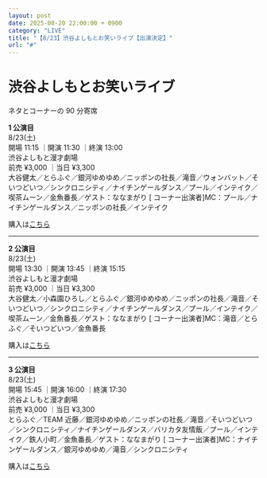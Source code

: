 ```yaml
---
layout: post
date: 2025-08-20 22:00:00 + 0900
category: "LIVE"
title: "【8/23】渋谷よしもとお笑いライブ【出演決定】"
url: "#"
---
```


# 渋谷よしもとお笑いライブ<br>

ネタとコーナーの 90 分寄席

<b>1 公演目</b><br>
<i class="fa-regular fa-calendar-alt"></i> 8/23(土)<br>
<i class="fa-regular fa-clock"></i> 開場 11:15 ｜開演 11:30 ｜終演 13:00 <br>
<i class="fa-solid fa-location-dot"></i> 渋谷よしもと漫才劇場<br>
<i class="fa-solid fa-ticket"></i> 前売 ¥3,000 ｜当日 ¥3,300<br>
<i class="fa-solid fa-users"></i> 大谷健太／とらふぐ／銀河ゆめゆめ／ニッポンの社長／滝音／ウォンバット／そいつどいつ／シンクロニシティ／ナイチンゲールダンス／プール／インテイク／喫茶ムーン／金魚番長／ゲスト：ななまがり [ コーナー出演者]MC：プール／ナイチンゲールダンス／ニッポンの社長／インテイク

購入は<a href="https://ticket.fany.lol/reception/14498/16273" target="_blank">こちら</a>

<hr class="line1">

<b>2 公演目</b><br>
<i class="fa-regular fa-calendar-alt"></i> 8/23(土)<br>
<i class="fa-regular fa-clock"></i> 開場 13:30 ｜開演 13:45 ｜終演 15:15 <br>
<i class="fa-solid fa-location-dot"></i> 渋谷よしもと漫才劇場<br>
<i class="fa-solid fa-ticket"></i> 前売 ¥3,000 ｜当日 ¥3,300<br>
<i class="fa-solid fa-users"></i> 大谷健太／小森園ひろし／とらふぐ／銀河ゆめゆめ／ニッポンの社長／滝音／そいつどいつ／シンクロニシティ／ナイチンゲールダンス／プール／インテイク／喫茶ムーン／金魚番長／ゲスト：ななまがり [ コーナー出演者]MC：滝音／とらふぐ／そいつどいつ／金魚番長

購入は<a href="https://ticket.fany.lol/reception/14498/16274" target="_blank">こちら</a>

<hr class="line1">

<b>3 公演目</b><br>
<i class="fa-regular fa-calendar-alt"></i> 8/23(土)<br>
<i class="fa-regular fa-clock"></i> 開場 15:45 ｜開演 16:00 ｜終演 17:30 <br>
<i class="fa-solid fa-location-dot"></i> 渋谷よしもと漫才劇場<br>
<i class="fa-solid fa-ticket"></i> 前売 ¥3,000 ｜当日 ¥3,300<br>
<i class="fa-solid fa-users"></i> とらふぐ／TEAM 近藤／銀河ゆめゆめ／ニッポンの社長／滝音／そいつどいつ／シンクロニシティ／ナイチンゲールダンス／バリカタ友情飯／プール／インテイク／鉄人小町／金魚番長／ゲスト：ななまがり [ コーナー出演者]MC：ナイチンゲールダンス／銀河ゆめゆめ／滝音／シンクロニシティ

購入は<a href="https://ticket.fany.lol/reception/14498/16275" target="_blank">こちら</a>
